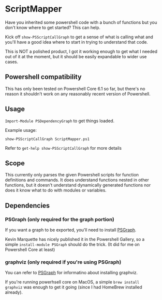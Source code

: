 # ScriptMapper

Have you inherited some powershell code with a bunch of functions but you don't know where to get started? This can help.

Kick off `show-PSScriptCallGraph` to get a sense of what is calling what and you'll have a good idea where to start in trying to understand that code.

This is NOT a polished product, I got it working enough to get what I needed out of it at the moment, but it should be easily expandable to wider use cases.

## Powershell compatibility

This has only been tested on Powershell Core 6.1 so far, but there's no reason it shouldn't work on any reasonably recent version of Powershell.

## Usage

`Import-Module PSDependencyGraph` to get things loaded.

Example usage:

    show-PSScriptCallGraph ScriptMapper.ps1

Refer to `get-help show-PSScriptCallGraph` for more details

## Scope

This currently only parses the given Powershell scripts for function definitions and commands. It does understand functions nested in other functions, but it doesn't understand dynamically generated functions nor does it know what to do with modules or variables.

## Dependencies

### PSGraph (only required for the graph portion)

If you want a graph to be exported, you'll need to install [PSGraph](https://github.com/KevinMarquette/PSGraph/tree/master/PSGraph/Public).

Kevin Marquette has nicely published it in the Powershell Gallery, so a simple `install-module PSGraph` should do the trick.  (It did for me on Powershell Core at least)

### graphviz (only required if you're using PSGraph)

You can refer to [PSGraph](https://github.com/KevinMarquette/PSGraph/tree/master/PSGraph/Public) for informatino about installing graphviz.

If you're running powerhsell core on MacOS, a simple `brew install graphviz` was enough to get it going (since I had HomeBrew installed already).